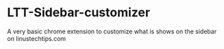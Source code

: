 # LTT-Sidebar-customizer
A very basic chrome extension to customize what is shows on the sidebar on linustechtips.com
